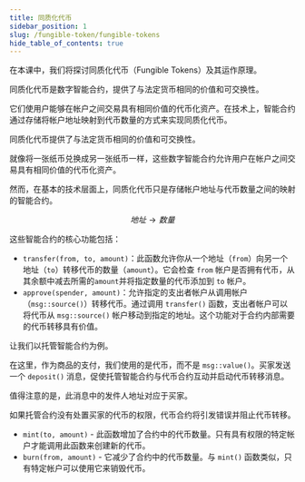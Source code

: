 ```yaml
---
title: 同质化代币
sidebar_position: 1
slug: /fungible-token/fungible-tokens
hide_table_of_contents: true
---
```


在本课中，我们将探讨同质化代币（Fungible Tokens）及其运作原理。

同质化代币是数字智能合约，提供了与法定货币相同的价值和可交换性。

它们使用户能够在帐户之间交易具有相同价值的代币化资产。在技术上，智能合约通过存储将帐户地址映射到代币数量的方式来实现同质化代币。

同质化代币提供了与法定货币相同的价值和可交换性。

就像将一张纸币兑换成另一张纸币一样，这些数字智能合约允许用户在帐户之间交易具有相同价值的代币化资产。

然而，在基本的技术层面上，同质化代币只是存储帐户地址与代币数量之间的映射的智能合约。

$$
地址 → 数量
$$

这些智能合约的核心功能包括：

- `transfer(from, to, amount)`：此函数允许你从一个地址（`from`）向另一个地址（`to`）转移代币的数量（`amount`）。它会检查 `from` 帐户是否拥有代币，从其余额中减去所需的`amount`并将指定数量的代币添加到 `to` 帐户。
- `approve(spender, amount)`：允许指定的支出者帐户从调用帐户（`msg::source()`）转移代币。通过调用 `transfer()` 函数，支出者帐户可以将代币从 `msg::source()` 帐户移动到指定的地址。这个功能对于合约内部需要的代币转移具有价值。

让我们以托管智能合约为例。

在这里，作为商品的支付，我们使用的是代币，而不是 `msg::value()`。买家发送一个 `deposit()` 消息，促使托管智能合约与代币合约互动并启动代币转移消息。

值得注意的是，此消息中的发件人地址对应于买家。

如果托管合约没有处置买家的代币的权限，代币合约将引发错误并阻止代币转移。

- `mint(to, amount)` - 此函数增加了合约中的代币数量。只有具有权限的特定帐户才能调用此函数来创建新的代币。
- `burn(from, amount)` - 它减少了合约中的代币数量。与 `mint()` 函数类似，只有特定帐户可以使用它来销毁代币。
